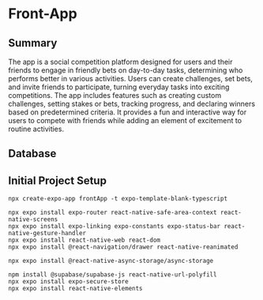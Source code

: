 # Front-App

## Summary
The app is a social competition platform designed for users and their friends to engage in friendly bets on day-to-day tasks, determining who performs better in various activities. Users can create challenges, set bets, and invite friends to participate, turning everyday tasks into exciting competitions. The app includes features such as creating custom challenges, setting stakes or bets, tracking progress, and declaring winners based on predetermined criteria. It provides a fun and interactive way for users to compete with friends while adding an element of excitement to routine activities.

## Database


## Initial Project Setup
```
npx create-expo-app frontApp -t expo-template-blank-typescript

npx expo install expo-router react-native-safe-area-context react-native-screens
npx expo install expo-linking expo-constants expo-status-bar react-native-gesture-handler
npx expo install react-native-web react-dom
npx expo install @react-navigation/drawer react-native-reanimated

npx expo install @react-native-async-storage/async-storage

npm install @supabase/supabase-js react-native-url-polyfill
npx expo install expo-secure-store
npx expo install react-native-elements
```